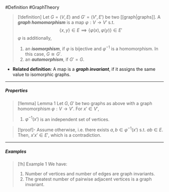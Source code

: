 #Definition #GraphTheory 

> [!definition] 
> Let $G=(V,E)$ and $G'=(V',E')$ be two [[graph|graphs]]. A ***graph homomorphism*** is a map $\varphi:V\to V'$ s.t. $$\{ x,y \}\in E\implies\{ \varphi(x),\varphi(y) \}\in E'$$
> $\varphi$ is additionally, 
> 1. an ***isomorphism***, if $\varphi$ is bijective and $\varphi ^{-1}$ is a homomorphism. In this case, $G\cong G'$.
> 2. an ***automorphism***, if $G'=G$.
- **Related definition**: A map is a ***graph invariant***, if it assigns the same value to isomorphic graphs.
---
##### Properties
> [!lemma] Lemma 1
> Let $G,G'$ be two graphs as above with a graph homomorphism $\varphi:V\to V'$. For $x'\in V'$,
> 1. $\varphi ^{-1}(x')$ is an independent set of vertices.

> [!proof]-
> Assume otherwise, i.e. there exists $a,b\in \varphi ^{-1}(x')$ s.t. $ab\in E$. Then, $x'x'\in E'$, which is a contradiction.
---
##### Examples
> [!h] Example 1
> We have:
> 1. Number of vertices and number of edges are graph invariants.
> 2. The greatest number of pairwise adjacent vertices is a graph invariant.